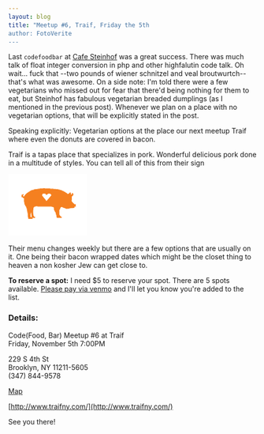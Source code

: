 ```yaml
---
layout: blog
title: "Meetup #6, Traif, Friday the 5th  
author: FotoVerite
---
```


Last `codefoodbar` at [Cafe Steinhof](http://www.cafesteinhof.com/) was a great success. There was much talk of float integer conversion in php and other highfalutin code talk. Oh wait... fuck that --two pounds of wiener schnitzel and veal broutwurtch-- that's what was awesome. On a side note: I'm told there were a few vegetarians who missed out for fear that there'd being nothing for them to eat, but Steinhof has fabulous vegetarian breaded dumplings (as I mentioned in the previous post). Whenever we plan on a place with no vegetarian options, that will be explicitly stated in the post. 

Speaking explicitly: Vegetarian options at the place our next meetup Traif where even the donuts are covered in bacon. 

Traif is a tapas place that specializes in pork. Wonderful delicious pork done in a multitude of styles. You can tell all of this from their sign

<img src="/images/traif.png"/>

Their menu changes weekly but there are a few options that are usually on it. One being their bacon wrapped dates which might be the closet thing to heaven a non kosher Jew can get close to. 

**To reserve a spot:** I need $5 to reserve your spot. There are 5 spots available. [Please pay via venmo](https://venmo.com/fotoverite?txn=pay&amount=5&note=for+code+food+bar+at+traif) and I'll let you know you're added to the list.

### Details:

Code(Food, Bar) Meetup #6 at Traif<br />
Friday, November 5th 7:00PM

229 S 4th St<br />
Brooklyn, NY 11211-5605<br />
(347) 844-9578‎

[Map](http://maps.google.com/maps?ie=UTF8&q=Traif&fb=1&gl=us&hq=Traif&hnear=Brooklyn,+NY&hl=en&view=map&cid=11791252779066330774&iwloc=A&ved=0CI0BEKUG&sa=X&ei=-C7HTOz1JaD6yAX57bWBDA)

[http://www.traifny.com/](http://www.traifny.com/)

See you there!
